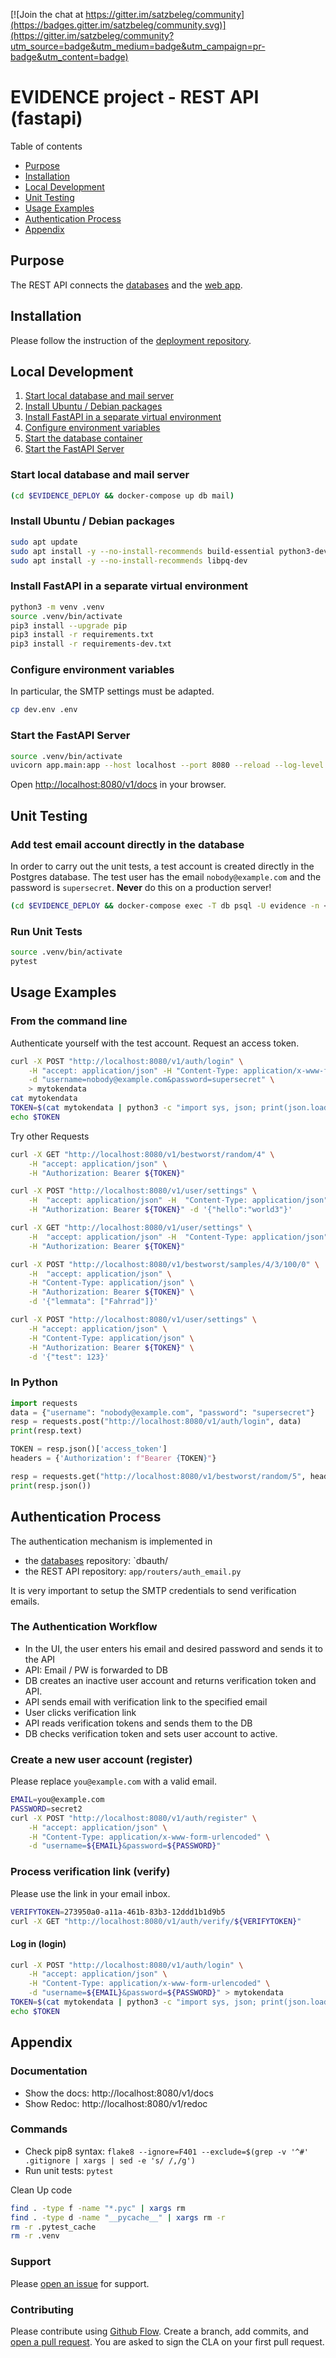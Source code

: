 [![Join the chat at https://gitter.im/satzbeleg/community](https://badges.gitter.im/satzbeleg/community.svg)](https://gitter.im/satzbeleg/community?utm_source=badge&utm_medium=badge&utm_campaign=pr-badge&utm_content=badge)

# EVIDENCE project - REST API (fastapi)

Table of contents

- [Purpose](#purpose)
- [Installation](#installation)
- [Local Development](#local-development)
- [Unit Testing](#unit-testing)
- [Usage Examples](#usage-examples)
- [Authentication Process](#authentication-process)
- [Appendix](#appendix)


## Purpose
The REST API connects the [databases](https://github.com/satzbeleg/evidence-database) and the [web app](https://github.com/satzbeleg/evidence-app).

## Installation
Please follow the instruction of the [deployment repository](https://github.com/satzbeleg/evidence-deploy).


## Local Development
1. [Start local database and mail server](#start-local-database-and-mail-server)
1. [Install Ubuntu / Debian packages](#install-ubuntu--debian-packages)
1. [Install FastAPI in a separate virtual environment](#install-fastapi-in-a-separate-virtual-environment)
1. [Configure environment variables](#configure-environment-variables)
1. [Start the database container](#start-the-database-container)
1. [Start the FastAPI Server](#start-the-fastapi-server)

### Start local database and mail server

```bash
(cd $EVIDENCE_DEPLOY && docker-compose up db mail)
```

### Install Ubuntu / Debian packages

```bash
sudo apt update
sudo apt install -y --no-install-recommends build-essential python3-dev python3-venv
sudo apt install -y --no-install-recommends libpq-dev
```


### Install FastAPI in a separate virtual environment

```bash
python3 -m venv .venv
source .venv/bin/activate
pip3 install --upgrade pip
pip3 install -r requirements.txt
pip3 install -r requirements-dev.txt
```


### Configure environment variables
In particular, the SMTP settings must be adapted.

```bash
cp dev.env .env
```


### Start the FastAPI Server

```bash
source .venv/bin/activate
uvicorn app.main:app --host localhost --port 8080 --reload --log-level debug
```

Open [http://localhost:8080/v1/docs](http://localhost:8080/v1/docs) in your browser.


## Unit Testing

### Add test email account directly in the database
In order to carry out the unit tests, a test account is created directly in the Postgres database. 
The test user has the email `nobody@example.com` and the password is `supersecret`.
**Never** do this on a production server!

```sh
(cd $EVIDENCE_DEPLOY && docker-compose exec -T db psql -U evidence -n <restapi/test/addtestaccount.sql)
```

### Run Unit Tests
```sh
source .venv/bin/activate
pytest
```

## Usage Examples

### From the command line
Authenticate yourself with the test account. Request an access token.

```bash
curl -X POST "http://localhost:8080/v1/auth/login" \
    -H "accept: application/json" -H "Content-Type: application/x-www-form-urlencoded" \
    -d "username=nobody@example.com&password=supersecret" \
    > mytokendata
cat mytokendata
TOKEN=$(cat mytokendata | python3 -c "import sys, json; print(json.load(sys.stdin)['access_token'])")
echo $TOKEN
```

Try other Requests

```bash
curl -X GET "http://localhost:8080/v1/bestworst/random/4" \
    -H "accept: application/json" \
    -H "Authorization: Bearer ${TOKEN}"

curl -X POST "http://localhost:8080/v1/user/settings" \
    -H  "accept: application/json" -H  "Content-Type: application/json" \
    -H "Authorization: Bearer ${TOKEN}" -d '{"hello":"world3"}'

curl -X GET "http://localhost:8080/v1/user/settings" \
    -H  "accept: application/json" -H  "Content-Type: application/json" \
    -H "Authorization: Bearer ${TOKEN}"

curl -X POST "http://localhost:8080/v1/bestworst/samples/4/3/100/0" \
    -H  "accept: application/json" \
    -H "Content-Type: application/json" \
    -H "Authorization: Bearer ${TOKEN}" \
    -d '{"lemmata": ["Fahrrad"]}'

curl -X POST "http://localhost:8080/v1/user/settings" \
    -H "accept: application/json" \
    -H "Content-Type: application/json" \
    -H "Authorization: Bearer ${TOKEN}" \
    -d '{"test": 123}'
```


### In Python

```python
import requests
data = {"username": "nobody@example.com", "password": "supersecret"}
resp = requests.post("http://localhost:8080/v1/auth/login", data)
print(resp.text)

TOKEN = resp.json()['access_token']
headers = {'Authorization': f"Bearer {TOKEN}"}

resp = requests.get("http://localhost:8080/v1/bestworst/random/5", headers=headers)
print(resp.json())
```




## Authentication Process
The authentication mechanism is implemented in

- the [databases](https://github.com/satzbeleg/evidence-database) repository: `dbauth/
- the REST API repository: `app/routers/auth_email.py`

It is very important to setup the SMTP credentials to send verification emails.

### The Authentication Workflow
- In the UI, the user enters his email and desired password and sends it to the API
- API: Email / PW is forwarded to DB
- DB creates an inactive user account and returns verification token and API.
- API sends email with verification link to the specified email
- User clicks verification link
- API reads verification tokens and sends them to the DB
- DB checks verification token and sets user account to active.

### Create a new user account (register)
Please replace `you@example.com` with a valid email.

```sh
EMAIL=you@example.com
PASSWORD=secret2
curl -X POST "http://localhost:8080/v1/auth/register" \
    -H "accept: application/json" \
    -H "Content-Type: application/x-www-form-urlencoded" \
    -d "username=${EMAIL}&password=${PASSWORD}"
```

### Process verification link (verify)
Please use the link in your email inbox.

```sh
VERIFYTOKEN=273950a0-a11a-461b-83b3-12ddd1b1d9b5
curl -X GET "http://localhost:8080/v1/auth/verify/${VERIFYTOKEN}"
```

#### Log in (login)

```bash
curl -X POST "http://localhost:8080/v1/auth/login" \
    -H "accept: application/json" \
    -H "Content-Type: application/x-www-form-urlencoded" \
    -d "username=${EMAIL}&password=${PASSWORD}" > mytokendata
TOKEN=$(cat mytokendata | python3 -c "import sys, json; print(json.load(sys.stdin)['access_token'])")
echo $TOKEN
```



## Appendix

### Documentation
- Show the docs: http://localhost:8080/v1/docs
- Show Redoc: http://localhost:8080/v1/redoc


### Commands
- Check pip8 syntax: `flake8 --ignore=F401 --exclude=$(grep -v '^#' .gitignore | xargs | sed -e 's/ /,/g')`
- Run unit tests: `pytest`

Clean Up code

```bash
find . -type f -name "*.pyc" | xargs rm
find . -type d -name "__pycache__" | xargs rm -r
rm -r .pytest_cache
rm -r .venv
```

### Support
Please [open an issue](https://github.com/satzbeleg/evidence-restapi/issues/new) for support.

### Contributing
Please contribute using [Github Flow](https://guides.github.com/introduction/flow/). Create a branch, add commits, and [open a pull request](https://github.com/satzbeleg/evidence-restapi/compare/). 
You are asked to sign the CLA on your first pull request.
